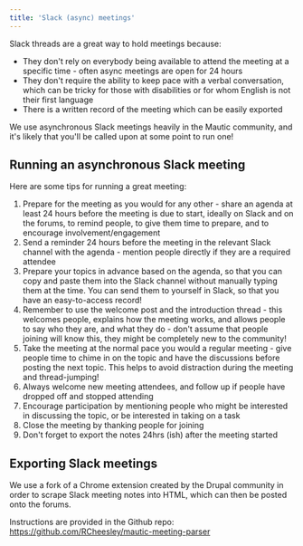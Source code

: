 ```yaml
---
title: 'Slack (async) meetings'
---
```


Slack threads are a great way to hold meetings because:

* They don't rely on everybody being available to attend the meeting at a specific time - often async meetings are open for 24 hours
* They don't require the ability to keep pace with a verbal conversation, which can be tricky for those with disabilities or for whom English is not their first language
* There is a written record of the meeting which can be easily exported

We use asynchronous Slack meetings heavily in the Mautic community, and it's likely that you'll be called upon at some point to run one! 

## Running an asynchronous Slack meeting

Here are some tips for running a great meeting:

1. Prepare for the meeting as you would for any other - share an agenda at least 24 hours before the meeting is due to start, ideally on Slack and on the forums, to remind people, to give them time to prepare, and to encourage involvement/engagement
2. Send a reminder 24 hours before the meeting in the relevant Slack channel with the agenda - mention people directly if they are a required attendee
3. Prepare your topics in advance based on the agenda, so that you can copy and paste them into the Slack channel without manually typing them at the time. You can send them to yourself in Slack, so that you have an easy-to-access record!
4. Remember to use the welcome post and the introduction thread - this welcomes people, explains how the meeting works, and allows people to say who they are, and what they do - don't assume that people joining will know this, they might be completely new to the community!
5. Take the meeting at the normal pace you would a regular meeting - give people time to chime in on the topic and have the discussions before posting the next topic. This helps to avoid distraction during the meeting and thread-jumping!
6. Always welcome new meeting attendees, and follow up if people have dropped off and stopped attending
7. Encourage participation by mentioning people who might be interested in discussing the topic, or be interested in taking on a task
8. Close the meeting by thanking people for joining
9. Don't forget to export the notes 24hrs (ish) after the meeting started

## Exporting Slack meetings
We use a fork of a Chrome extension created by the Drupal community in order to scrape Slack meeting notes into HTML, which can then be posted onto the forums.

Instructions are provided in the Github repo: https://github.com/RCheesley/mautic-meeting-parser